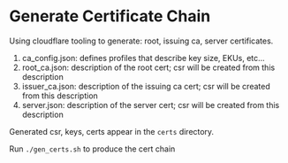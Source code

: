 # Generate Certificate Chain

Using cloudflare tooling to generate: root, issuing ca, server certificates.

1. ca_config.json: defines profiles that describe key size, EKUs, etc...
1. root_ca.json: description of the root cert; csr will be created from this description
1. issuer_ca.json: description of the issuing ca cert; csr will be created from this description
1. server.json: description of the server cert; csr will be created from this description

Generated csr, keys, certs appear in the `certs` directory.

Run `./gen_certs.sh` to produce the cert chain
